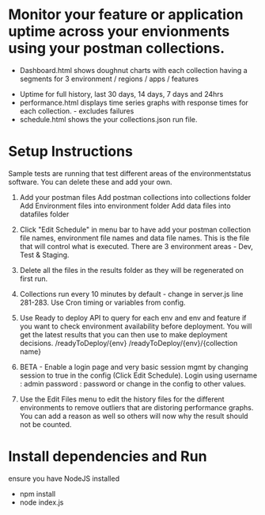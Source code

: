# Monitor your feature or application uptime across your envionments using your postman collections.

- Dashboard.html shows doughnut charts with each collection having a segments for 3 environment / regions / apps / features

* Uptime for full history, last 30 days, 14 days, 7 days and 24hrs
* performance.html displays time series graphs with response times for each collection. - excludes failures
* schedule.html shows the your collections.json run file.

# Setup Instructions

Sample tests are running that test different areas of the environmentstatus software. You can delete these and add your own.

1. Add your postman files
   Add postman collections into collections folder
   Add Environment files into environment folder
   Add data files into datafiles folder

2. Click "Edit Schedule" in menu bar to have add your postman collection file names, environment file names and data file names. This is the file that will control what is executed. There are 3 environment areas - Dev, Test & Staging.

3. Delete all the files in the results folder as they will be regenerated on first run.

4. Collections run every 10 minutes by default - change in server.js line 281-283. Use Cron timing or variables from config.

5. Use Ready to deploy API to query for each env and env and feature if you want to check environment availability before deployment. You will get the latest results that you can then use to make deployment decisions.
   /readyToDeploy/{env}
   /readyToDeploy/{env}/{collection name}

6. BETA - Enable a login page and very basic session mgmt by changing session to true in the config (Click Edit Schedule). Login using username : admin password : password or change in the config to other values.

7. Use the Edit Files menu to edit the history files for the different environments to remove outliers that are distoring performance graphs. You can add a reason as well so others will now why the result should not be counted.

# Install dependencies and Run

ensure you have NodeJS installed

- npm install
- node index.js
